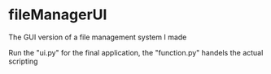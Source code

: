 # fileManagerUI
The GUI version of a file management system I made

Run the "ui.py" for the final application, the "function.py" handels the actual scripting
